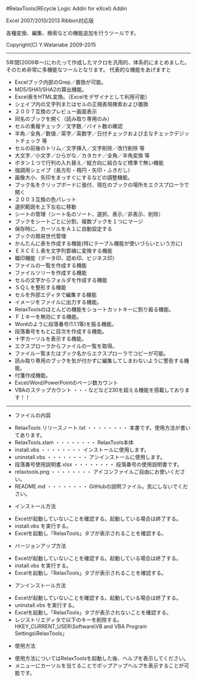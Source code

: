 #RelaxTools(REcycle Logic Addin for eXcel) Addin 

Excel 2007/2010/2013 Ribbon対応版

各種変換、編集、検索などの機能追加を行うツールです。

Copyright(C) Y.Watanabe 2009-2015

---
5年間(2009年～)にわたって作成したマクロを汎用的、体系的にまとめました。
そのため非常に多機能なツールとなります。
代表的な機能をあげますと

* Excelブック内部のGrep／置換が可能。
* MD5/SHA1/SHA2の算出機能。
* Excel表をHTML変換。（Excelをデザイナとして利用可能）
* シェイプ内の文字列またはセルの正規表現検索および置換
* ２００７互換のプレビュー画面表示
* 同名のブックを開く（読み取り専用のみ）
* セルの重複チェック／文字数／バイト数の確認
* 半角／全角／数値／英字／英数字／日付チェックおよび主なチェックデジットチェック  等
* セルの前後のトリム／文字挿入／文字削除／改行削除  等
* 大文字／小文字／ひらがな／カタカナ／全角／半角変換  等
* ボタン１つで行列の入れ替え／縦方向に結合など標準で無い機能
* 強調用シェイプ（長方形・楕円・矢印・ふきだし）
* 画像大小、矢印をまっすぐにするなどの調整機能。
* ブック名をクリップボードに張付、現在のブックの場所をエクスプローラで開く
* ２００３互換の色パレット
* 選択範囲を上下左右に移動
* シートの管理（シート名のソート、選択、表示／非表示、削除）
* ブックをシートごとに分割、複数ブックを１つにマージ
* 保存時に、カーソルをＡ１に自動設定する
* ブックの簡易世代管理
* かんたんに表を作成する機能(特にテーブル機能が使いづらいという方に)
* ＥＸＣＥＬ表を文字列罫線に変換する機能
* 職印機能（データ印、認め印、ビジネス印）
* ファイルの一覧を作成する機能
* ファイルツリーを作成する機能
* セルの文字からフォルダを作成する機能
* ＳＱＬを整形する機能
* セルを外部エディタで編集する機能
* イメージをファイルに出力する機能。
* RelaxToolsのほとんどの機能をショートカットキーに割り振る機能。
* Ｆ１キーを無効にする機能。
* Wordのように段落番号(1.1.1等)を振る機能。
* 段落番号をもとに目次を作成する機能。
* 十字カーソルを表示する機能。
* エクスプローラからファイルの一覧を取得。
* ファイル一覧またはブック名からエクスプローラでコピーが可能。
* 読み取り専用のブックを気が付かずに編集してしまわないように警告する機能。
* 付箋作成機能。
* Excel/Word/PowerPointのページ数カウント
* VBAのステップカウント
・・・などなど230を超える機能を搭載しております！！

---

* ファイルの内容
 - RelaxTools リリースノート.txt  ・・・・・・・・ 本書です。使用方法が書いてあります。
 - RelaxTools.xlam                ・・・・・・・・ RelaxTools本体
 - install.vbs                    ・・・・・・・・ インストールに使用します。
 - uninstall.vbs                  ・・・・・・・・ アンインストールに使用します。
 - 段落番号使用説明書.xlsx        ・・・・・・・・ 段落番号の使用説明書です。
 - relaxtools.png                 ・・・・・・・・ アイコンファイルご自由にお使いください。
 - README.md                      ・・・・・・・・ GitHubの説明ファイル。気にしないでください。

* インストール方法
 - Excelが起動していないことを確認する。起動している場合は終了する。
 - install.vbs を実行する。
 - Excelを起動し「RelaxTools」タブが表示されることを確認する。

* バージョンアップ方法
 - Excelが起動していないことを確認する。起動している場合は終了する。
 - install.vbs を実行する。
 - Excelを起動し「RelaxTools」タブが表示されることを確認する。

* アンインストール方法
 - Excelが起動していないことを確認する。起動している場合は終了する。
 - uninstall.vbs を実行する。
 - Excelを起動し「RelaxTools」タブが表示されないことを確認する。
 - レジストリエディタで以下のキーを削除する。HKEY_CURRENT_USER\Software\VB and VBA Program Settings\RelaxTools」

* 使用方法
 - 使用方法についてはRelaxToolsを起動した後、ヘルプを表示してください。
 - メニューにカーソルを当てることでポップアップヘルプを表示することが可能です。
